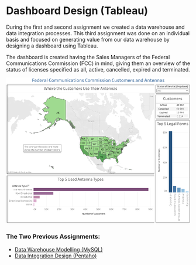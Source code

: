 # Dashboard Design (Tableau)
During the first and second assignment we created a data warehouse and data integration processes. This third assignment was done on an individual basis and focused on generating value from our data warehouse by designing a dashboard using Tableau.

The dashboard is created having the Sales Managers of the Federal Communications Commission (FCC) in mind, giving them an overview of the status of licenses specified as all, active, cancelled, expired and terminated.

![Tableau Dashboard](Dashboard.png)

### The Two Previous Assignments:
* [Data Warehouse Modelling (MySQL)](https://github.com/Jonashellevang/IE_MBD_2020/tree/master/Data%20Warehouse%20Modelling%20(MySQL))
* [Data Integration Design (Pentaho)](https://github.com/Jonashellevang/IE_MBD_2020/tree/master/Data%20Integration%20Design%20(Pentaho))
